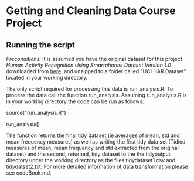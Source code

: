 Getting and Cleaning Data Course Project
================================

## Running the script

*Preconditions:*  It is assumed you have the original dataset for this project  _Human Activity Recognition Using Smartphones Dataset Version 1.0_  downloaded from [here](https://d396qusza40orc.cloudfront.net/getdata%2Fprojectfiles%2FUCI%20HAR%20Dataset.zip). and unzipped to a folder called "UCI HAR Dataset" located in your working directory.

The only script required for processing this data is run_analysis.R.  To process the data call the function run_analysis. Assuming run_analysis.R is in your working directory the code can be run as follows:

source("run_analysis.R")

run_analysis()

The function returns the final tidy dataset (ie averages of mean, std and mean frequency measures) as well as writing the first tidy data set (Tidied measures of mean, mean frequency and std extracted from the original dataset) and the second, returned, tidy dataset to the the tidyoutput directory under the working directory as the files tidydataset1.csv and tidydatset2.txt.  For more detailed information of data transformation please see codeBook.md. 
